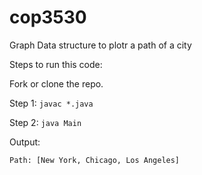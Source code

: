 <h1>cop3530</h1>

<p>Graph Data structure to plotr a path of a city</p>

Steps to run this code:

Fork or clone the repo.

Step 1:
`javac *.java`

Step 2:
`java Main`

Output:

```
Path: [New York, Chicago, Los Angeles]
```

